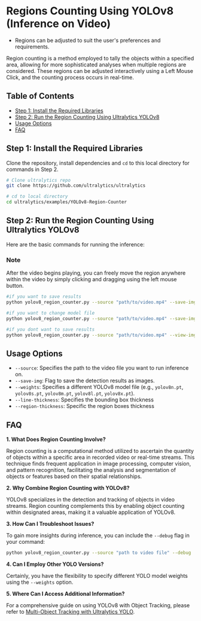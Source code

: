 # Regions Counting Using YOLOv8 (Inference on Video)

- Regions can be adjusted to suit the user's preferences and requirements.

Region counting is a method employed to tally the objects within a specified area, allowing for more sophisticated analyses when multiple regions are considered. These regions can be adjusted interactively using a Left Mouse Click, and the counting process occurs in real-time.

## Table of Contents

- [Step 1: Install the Required Libraries](#step-1-install-the-required-libraries)
- [Step 2: Run the Region Counting Using Ultralytics YOLOv8](#step-2-run-the-region-counting-using-ultralytics-yolov8)
- [Usage Options](#usage-options)
- [FAQ](#faq)

## Step 1: Install the Required Libraries

Clone the repository, install dependencies and `cd` to this local directory for commands in Step 2.

```bash
# Clone ultralytics repo
git clone https://github.com/ultralytics/ultralytics

# cd to local directory
cd ultralytics/examples/YOLOv8-Region-Counter
```

## Step 2: Run the Region Counting Using Ultralytics YOLOv8

Here are the basic commands for running the inference:
### Note
After the video begins playing, you can freely move the region anywhere within the video by simply clicking and dragging using the left mouse button.
```bash
#if you want to save results
python yolov8_region_counter.py --source "path/to/video.mp4" --save-img --view-img

#if you want to change model file
python yolov8_region_counter.py --source "path/to/video.mp4" --save-img --weights "path/to/model.pt"

#if you dont want to save results
python yolov8_region_counter.py --source "path/to/video.mp4" --view-img

```


## Usage Options

- `--source`: Specifies the path to the video file you want to run inference on.
- `--save-img`: Flag to save the detection results as images.
- `--weights`: Specifies a different YOLOv8 model file (e.g., `yolov8n.pt`, `yolov8s.pt`, `yolov8m.pt`, `yolov8l.pt`, `yolov8x.pt`).
- `--line-thickness`: Specifies the bounding box thickness
- `--region-thickness`: Specific the region boxes thickness

## FAQ

**1. What Does Region Counting Involve?**

Region counting is a computational method utilized to ascertain the quantity of objects within a specific area in recorded video or real-time streams. This technique finds frequent application in image processing, computer vision, and pattern recognition, facilitating the analysis and segmentation of objects or features based on their spatial relationships.

**2. Why Combine Region Counting with YOLOv8?**

YOLOv8 specializes in the detection and tracking of objects in video streams. Region counting complements this by enabling object counting within designated areas, making it a valuable application of YOLOv8.

**3. How Can I Troubleshoot Issues?**

To gain more insights during inference, you can include the `--debug` flag in your command:

```bash
python yolov8_region_counter.py --source "path to video file" --debug
```

**4. Can I Employ Other YOLO Versions?**

Certainly, you have the flexibility to specify different YOLO model weights using the `--weights` option.

**5. Where Can I Access Additional Information?**

For a comprehensive guide on using YOLOv8 with Object Tracking, please refer to [Multi-Object Tracking with Ultralytics YOLO](https://docs.ultralytics.com/modes/track/).